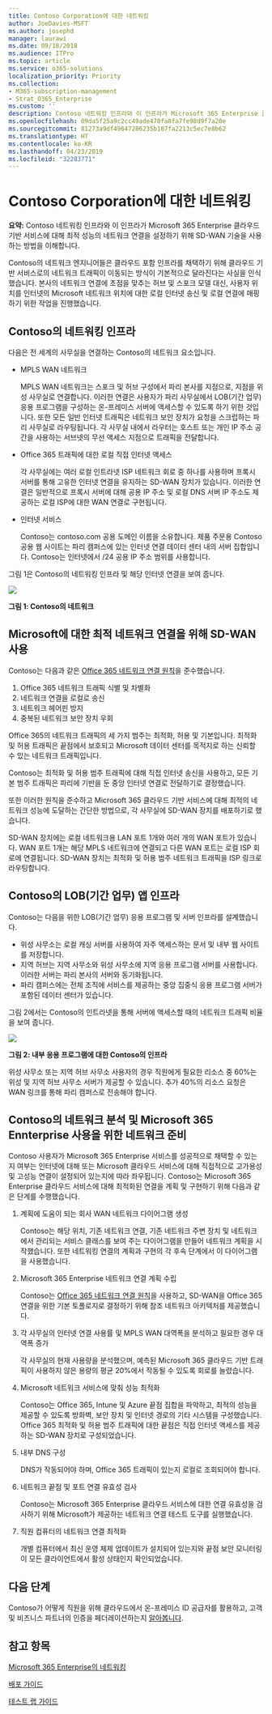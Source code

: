 ```yaml
---
title: Contoso Corporation에 대한 네트워킹
author: JoeDavies-MSFT
ms.author: josephd
manager: laurawi
ms.date: 09/18/2018
ms.audience: ITPro
ms.topic: article
ms.service: o365-solutions
localization_priority: Priority
ms.collection:
- M365-subscription-management
- Strat_O365_Enterprise
ms.custom: ''
description: Contoso 네트워킹 인프라와 이 인프라가 Microsoft 365 Enterprise 클라우드 기반 서비스에 대해 최적 성능의 네트워크 연결을 설정하기 위해 SD-WAN 기술을 사용하는 방법을 이해합니다.
ms.openlocfilehash: 09da5f25a9c2cc49ade470fa8fa7fe98d9f7a20e
ms.sourcegitcommit: 81273a9df49647286235b187fa2213c5ec7e8b62
ms.translationtype: HT
ms.contentlocale: ko-KR
ms.lasthandoff: 04/23/2019
ms.locfileid: "32283771"
---
```

# <a name="networking-for-the-contoso-corporation"></a>Contoso Corporation에 대한 네트워킹

**요약:** Contoso 네트워킹 인프라와 이 인프라가 Microsoft 365 Enterprise 클라우드 기반 서비스에 대해 최적 성능의 네트워크 연결을 설정하기 위해 SD-WAN 기술을 사용하는 방법을 이해합니다.

Contoso의 네트워크 엔지니어들은 클라우드 포함 인프라를 채택하기 위해 클라우드 기반 서비스로의 네트워크 트래픽이 이동되는 방식이 기본적으로 달라진다는 사실을 인식했습니다. 본사의 네트워크 연결에 초점을 맞추는 허브 및 스포크 모델 대신, 사용자 위치를 인터넷의 Microsoft 네트워크 위치에 대한 로컬 인터넷 송신 및 로컬 연결에 매핑하기 위한 작업을 진행했습니다.

## <a name="contosos-networking-infrastructure"></a>Contoso의 네트워킹 인프라

다음은 전 세계의 사무실을 연결하는 Contoso의 네트워크 요소입니다.

- MPLS WAN 네트워크

  MPLS WAN 네트워크는 스포크 및 허브 구성에서 파리 본사를 지점으로, 지점을 위성 사무실로 연결합니다. 이러한 연결은 사용자가 파리 사무실에서 LOB(기간 업무) 응용 프로그램을 구성하는 온-프레미스 서버에 액세스할 수 있도록 하기 위한 것입니다. 또한 모든 일반 인터넷 트래픽은 네트워크 보안 장치가 요청을 스크럽하는 파리 사무실로 라우팅됩니다. 각 사무실 내에서 라우터는 호스트 또는 개인 IP 주소 공간을 사용하는 서브넷의 무선 액세스 지점으로 트래픽을 전달합니다.

- Office 365 트래픽에 대한 로컬 직접 인터넷 액세스

  각 사무실에는 여러 로컬 인트라넷 ISP 네트워크 회로 중 하나를 사용하며 프록시 서버를 통해 고유한 인터넷 연결을 유지하는 SD-WAN 장치가 있습니다. 이러한 연결은 일반적으로 프록시 서버에 대해 공용 IP 주소 및 로컬 DNS 서버 IP 주소도 제공하는 로컬 ISP에 대한 WAN 연결로 구현됩니다.

- 인터넷 서비스

  Contoso는 contoso.com 공용 도메인 이름을 소유합니다. 제품 주문용 Contoso 공용 웹 사이트는 파리 캠퍼스에 있는 인터넷 연결 데이터 센터 내의 서버 집합입니다. Contoso는 인터넷에서 /24 공용 IP 주소 범위를 사용합니다.

그림 1은 Contoso의 네트워킹 인프라 및 해당 인터넷 연결을 보여 줍니다.

![](./media/contoso-networking/contoso-networking-fig1.png)
 
**그림 1: Contoso의 네트워크**

## <a name="use-of-sd-wan-for-optimal-network-connectivity-to-microsoft"></a>Microsoft에 대한 최적 네트워크 연결을 위해 SD-WAN 사용

Contoso는 다음과 같은 [Office 365 네트워크 연결 원칙](https://docs.microsoft.com/office365/enterprise/office-365-network-connectivity-principles)을 준수했습니다.

1. Office 365 네트워크 트래픽 식별 및 차별화
2. 네트워크 연결을 로컬로 송신
3. 네트워크 헤어핀 방지
4. 중복된 네트워크 보안 장치 우회

Office 365의 네트워크 트래픽의 세 가지 범주는 최적화, 허용 및 기본입니다. 최적화 및 허용 트래픽은 끝점에서 보호되고 Microsoft 데이터 센터를 목적지로 하는 신뢰할 수 있는 네트워크 트래픽입니다.

Contoso는 최적화 및 허용 범주 트래픽에 대해 직접 인터넷 송신을 사용하고, 모든 기본 범주 트래픽은 파리에 기반을 둔 중앙 인터넷 연결로 전달하기로 결정했습니다.

또한 이러한 원칙을 준수하고 Microsoft 365 클라우드 기반 서비스에 대해 최적의 네트워크 성능에 도달하는 간단한 방법으로, 각 사무실에 SD-WAN 장치를 배포하기로 했습니다.

SD-WAN 장치에는 로컬 네트워크용 LAN 포트 1개와 여러 개의 WAN 포트가 있습니다. WAN 포트 1개는 해당 MPLS 네트워크에 연결되고 다른 WAN 포트는 로컬 ISP 회로에 연결됩니다. SD-WAN 장치는 최적화 및 허용 범주 네트워크 트래픽을 ISP 링크로 라우팅합니다.

## <a name="contosos-line-of-business-app-infrastructure"></a>Contoso의 LOB(기간 업무) 앱 인프라

Contoso는 다음을 위한 LOB(기간 업무) 응용 프로그램 및 서버 인프라를 설계했습니다.

- 위성 사무소는 로컬 캐싱 서버를 사용하여 자주 액세스하는 문서 및 내부 웹 사이트를 저장합니다.
- 지역 허브는 지역 사무소와 위성 사무소에 지역 응용 프로그램 서버를 사용합니다. 이러한 서버는 파리 본사의 서버와 동기화됩니다.
- 파리 캠퍼스에는 전체 조직에 서비스를 제공하는 중앙 집중식 응용 프로그램 서버가 포함된 데이터 센터가 있습니다.

그림 2에서는 Contoso의 인트라넷을 통해 서버에 액세스할 때의 네트워크 트래픽 비율을 보여 줍니다.

![](./media/contoso-networking/contoso-networking-fig2.png)
 
**그림 2: 내부 응용 프로그램에 대한 Contoso의 인프라**

위성 사무소 또는 지역 허브 사무소 사용자의 경우 직원에게 필요한 리소스 중 60%는 위성 및 지역 허브 사무소 서버가 제공할 수 있습니다. 추가 40%의 리소스 요청은 WAN 링크를 통해 파리 캠퍼스로 전송해야 합니다.

## <a name="contosos-network-analysis-and-preparation-of-their-network-for-microsoft-365-enterprise"></a>Contoso의 네트워크 분석 및 Microsoft 365 Ennterprise 사용을 위한 네트워크 준비

Contoso 사용자가 Microsoft 365 Enterprise 서비스를 성공적으로 채택할 수 있는지 여부는 인터넷에 대해 또는 Microsoft 클라우드 서비스에 대해 직접적으로 고가용성 및 고성능 연결이 설정되어 있는지에 따라 좌우됩니다. Contoso는 Microsoft 365 Enterprise 클라우드 서비스에 대해 최적화된 연결을 계획 및 구현하기 위해 다음과 같은 단계를 수행했습니다.

1. 계획에 도움이 되는 회사 WAN 네트워크 다이어그램 생성

   Contoso는 해당 위치, 기존 네트워크 연결, 기존 네트워크 주변 장치 및 네트워크에서 관리되는 서비스 클래스를 보여 주는 다이어그램을 만들어 네트워크 계획을 시작했습니다. 또한 네트워킹 연결의 계획과 구현의 각 후속 단계에서 이 다이어그램을 사용했습니다.

2. Microsoft 365 Enterprise 네트워크 연결 계획 수립

   Contoso는 [Office 365 네트워크 연결 원칙](https://docs.microsoft.com/office365/enterprise/office-365-network-connectivity-principles)을 사용하고, SD-WAN을 Office 365 연결을 위한 기본 토폴로지로 결정하기 위해 참조 네트워크 아키텍처를 제공했습니다.

3. 각 사무실의 인터넷 연결 사용률 및 MPLS WAN 대역폭을 분석하고 필요한 경우 대역폭 증가

   각 사무실의 현재 사용량을 분석했으며, 예측된 Microsoft 365 클라우드 기반 트래픽이 사용하지 않은 용량의 평균 20%에서 작동될 수 있도록 회로를 늘렸습니다.

4. Microsoft 네트워크 서비스에 맞춰 성능 최적화

   Contoso는 Office 365, Intune 및 Azure 끝점 집합을 파악하고, 최적의 성능을 제공할 수 있도록 방화벽, 보안 장치 및 인터넷 경로의 기타 시스템을 구성했습니다. Office 365 최적화 및 허용 범주 트래픽에 대한 끝점은 직접 인터넷 액세스를 제공하는 SD-WAN 장치로 구성되었습니다.

5. 내부 DNS 구성

   DNS가 작동되어야 하며, Office 365 트래픽이 있는지 로컬로 조회되어야 합니다.

6. 네트워크 끝점 및 포트 연결 유효성 검사

   Contoso는 Microsoft 365 Enterprise 클라우드 서비스에 대한 연결 유효성을 검사하기 위해 Microsoft가 제공하는 네트워크 연결 테스트 도구를 실행했습니다.

7. 직원 컴퓨터의 네트워크 연결 최적화

   개별 컴퓨터에서 최신 운영 체제 업데이트가 설치되어 있는지와 끝점 보안 모니터링이 모든 클라이언트에서 활성 상태인지 확인되었습니다.

## <a name="next-step"></a>다음 단계

Contoso가 어떻게 직원을 위해 클라우드에서 온-프레미스 ID 공급자를 활용하고, 고객 및 비즈니스 파트너의 인증을 페더레이션하는지 [알아봅니다](contoso-identity.md).

## <a name="see-also"></a>참고 항목

[Microsoft 365 Enterprise의 네트워킹](networking-infrastructure.md)

[배포 가이드](deploy-microsoft-365-enterprise.md)

[테스트 랩 가이드](m365-enterprise-test-lab-guides.md)
